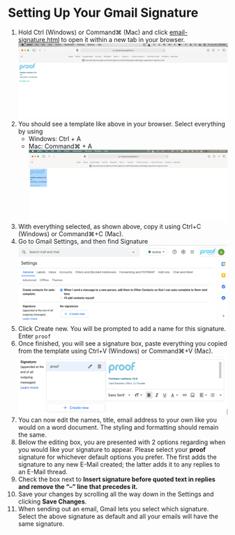 # Setting Up Your Gmail Signature


1. Hold Ctrl (Windows) or Command⌘ (Mac) and click [email-signature.html](https://htmlpreview.github.io/?https://github.com/ProofDx/signature/blob/gh-pages/email-signature.html) to open it within a new tab in your browser.   
    ![browser0](images/browser0.png)
4. You should see a template like above in your browser. Select everything by using 
    - Windows: Ctrl + A
    - Mac: Command⌘ + A
    ![browser1](images/browser1.png)
5. With everything selected, as shown above, copy it using Ctrl+C (Windows) or Command⌘+C (Mac). 
6. Go to Gmail Settings, and then find Signature![setting0](images/setting0.png)
7. Click Create new. You will be prompted to add a name for this signature. Enter `proof`
8. Once finished, you will see a signature box, paste everything you copied from the template using Ctrl+V (Windows) or Command⌘+V (Mac). ![setting1](images/setting1.png)
9. You can now edit the names, title, email address to your own like you would on a word document. The styling and formatting should remain the same. 
10. Below the editing box, you are presented with 2 options regarding when you would like your signature to appear. Please select your **proof** signature for whichever default options you prefer. The first adds the signature to any new E-Mail created; the latter adds it to any replies to an E-Mail thread.
12. Check the box next to **Insert signature before quoted text in replies and remove the “–” line that precedes it.**
13. Save your changes by scrolling all the way down in the Settings and clicking **Save Changes**.
14. When sending out an email, Gmail lets you select which signature. Select the above signature as default and all your emails will have the same signature. 
